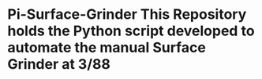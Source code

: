 # Pi-Surface-Grinder This Repository holds the Python script developed to automate the manual Surface Grinder at 3/88
